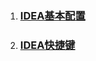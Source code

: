 1. ### [IDEA基本配置](/chapter1/idea/ideaji-ben-pei-zhi.md)
2. ### [IDEA快捷键](/chapter1/idea/ideakuai-jie-jian.md)



